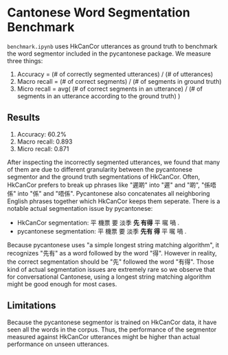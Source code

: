 # Cantonese Word Segmentation Benchmark

`benchmark.ipynb` uses HkCanCor utterances as ground truth to benchmark the word segmentor included in the pycantonese package. We measure three things:

1. Accuracy = (# of correctly segmented utterances) / (# of utterances)
2. Macro recall = (# of correct segments) / (# of segments in ground truth)
3. Micro recall = avg( (# of correct segments in an utterance) / (# of segments in an utterance according to the ground truth) )

## Results
1. Accuracy: 60.2%
2. Macro recall: 0.893
3. Micro recall: 0.871

After inspecting the incorrectly segmented utterances, we found that many of them are due to different granularity between the pycantonese segmentor and the ground truth segmentations of HkCanCor. Often, HkCanCor prefers to break up phrases like "遲啲" into "遲" and "啲", "係唔係" into "係" and "唔係". Pycantonese also concatenates all neighboring English phrases together which HkCanCor keeps them seperate. There is a notable actual segmentation issue by pycantonese:

* HkCanCor segmentation: 平 機票 要 淡季 **先 有得** 平 𡃉 喎 .
* pycantonese segmentation: 平 機票 要 淡季 **先有 得** 平 𡃉 喎 .

Because pycantonese uses "a simple longest string matching algorithm", it recognizes "先有" as a word followed by the word "得". However in reality, the correct segmentation should be "先" followed the word "有得". Those kind of actual segmentation issues are extremely rare so we observe that for conversational Cantonese, using a longest string matching algorithm might be good enough for most cases.

## Limitations

Because the pycantonese segmentor is trained on HkCanCor data, it have seen all the words in the corpus. Thus, the performance of the segmentor measured against HkCanCor utterances might be higher than actual performance on unseen utterances.
